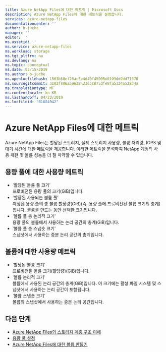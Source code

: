 ```yaml
---
title: Azure NetApp Files에 대한 메트릭 | Microsoft Docs
description: Azure NetApp Files에 대한 메트릭을 설명합니다.
services: azure-netapp-files
documentationcenter: ''
author: b-juche
manager: ''
editor: ''
ms.assetid: ''
ms.service: azure-netapp-files
ms.workload: storage
ms.tgt_pltfrm: na
ms.devlang: na
ms.topic: conceptual
ms.date: 02/15/2019
ms.author: b-juche
ms.openlocfilehash: 1563b60ef26ac5e4d40f45095d0109dd9dd71570
ms.sourcegitcommit: 3102f886aa962842303c8753fe8fa5324a52834a
ms.translationtype: MT
ms.contentlocale: ko-KR
ms.lasthandoff: 04/23/2019
ms.locfileid: "61084942"
---
```

# <a name="metrics-for-azure-netapp-files"></a>Azure NetApp Files에 대한 메트릭

Azure NetApp Files는 할당된 스토리지, 실제 스토리지 사용량, 볼륨 처리량, IOPS 및 대기 시간에 대한 메트릭을 제공합니다. 이러한 메트릭을 분석하여 NetApp 계정의 사용 패턴 및 볼륨 성능을 더 잘 파악할 수 있습니다.  

## <a name="capacity_pools"></a>용량 풀에 대한 사용량 메트릭

- ‘할당된 볼륨 풀 크기’   
    프로비전된 용량 풀의 크기(GiB)입니다.  
- ‘할당된 사용되는 볼륨 풀’   
    지정된 용량 풀의 총 볼륨 할당량(GiB)(즉, 용량 풀에 프로비전된 볼륨 크기의 총계)입니다. 볼륨을 만드는 동안 선택한 크기입니다.  
- ‘볼륨 풀 총 논리적 크기’   
    용량 풀의 볼륨에서 사용하는 논리 공간의 총계(GiB)입니다.  
- ‘볼륨 풀 총 스냅숏 크기’   
    스냅샷에서 사용하는 증분 논리 공간의 총계입니다.  

## <a name="volumes"></a>볼륨에 대한 사용량 메트릭

- ‘할당된 볼륨 크기’     
    프로비전된 볼륨 크기(할당량)(GiB)입니다.  
- ‘볼륨 논리적 크기’     
    볼륨에서 사용된 논리 공간의 총계(GiB)입니다. 이 크기에는 활성 파일 시스템 및 스냅샷에서 사용하는 논리 공간이 포함됩니다.  
- ‘볼륨 스냅숏 크기’    
    볼륨의 스냅샷에서 사용하는 증분 논리 공간입니다.  

## <a name="next-steps"></a>다음 단계

* [Azure NetApp Files의 스토리지 계층 구조 이해](azure-netapp-files-understand-storage-hierarchy.md)
* [용량 풀 설정](azure-netapp-files-set-up-capacity-pool.md)
* [Azure NetApp Files에 대한 볼륨 만들기](azure-netapp-files-create-volumes.md)
